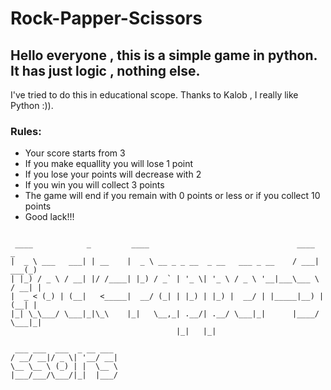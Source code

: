 # Rock-Papper-Scissors

## Hello everyone , this is a simple game in python. It has just logic , nothing else.

I've tried to do this in educational scope. Thanks to Kalob ,  I really like Python :)).

### Rules:
* Your score starts from 3
* If you make equallity you will lose 1 point
* If you lose your points will decrease with 2
* If you win you will collect 3 points
* The game will end if you remain with 0 points or less or if you collect 10 points
* Good lack!!!

```

 ____            _         ____                                 ____       _ 
|  _ \ ___   ___| | __    |  _ \ __ _ _ __  _ __   ___ _ __    / ___|  ___(_)
| |_) / _ \ / __| |/ /____| |_) / _` | '_ \| '_ \ / _ \ '__|___\___ \ / __| |
|  _ < (_) | (__|   <_____|  __/ (_| | |_) | |_) |  __/ | |_____|__) | (__| |
|_| \_\___/ \___|_|\_\    |_|   \__,_| .__/| .__/ \___|_|      |____/ \___|_|
                                     |_|   |_|                               
                        
 ___ ___  ___  _ __ ___ 
/ __/ __|/ _ \| '__/ __|
\__ \__ \ (_) | |  \__ \
|___/___/\___/|_|  |___/

```